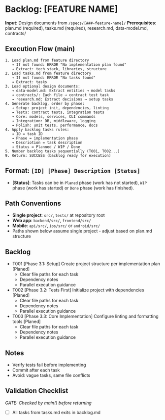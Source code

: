 # Backlog: [FEATURE NAME]

**Input**: Design documents from `/specs/[###-feature-name]/`
**Prerequisites**: plan.md (required),  tasks.md (required), research.md, data-model.md, contracts/

## Execution Flow (main)
```
1. Load plan.md from feature directory
   → If not found: ERROR "No implementation plan found"
   → Extract: tech stack, libraries, structure
2. Load tasks.md from feature directory
   → If not found: ERROR "No tasks found"
   → Extract: tasks
3. Load optional design documents:
   → data-model.md: Extract entities → model tasks
   → contracts/: Each file → contract test task
   → research.md: Extract decisions → setup tasks
4. Generate backlog, order by phase:
   → Setup: project init, dependencies, linting
   → Tests: contract tests, integration tests
   → Core: models, services, CLI commands
   → Integration: DB, middleware, logging
   → Polish: unit tests, performance, docs
4. Apply backlog tasks rules:
   → ID = task ID
   → Phase = implementation phase
   → Descriotion = task description
   → Status = Planned / WIP / Done
5. Number backlog tasks sequentially (T001, T002...)
9. Return: SUCCESS (backlog ready for execution)
```

## Format: `[ID] [Phase] Description [Status]`
- **[Status]**: Tasks can be in `Planed` phase (work has not started), `WIP` phase (work has started) or `Done` phase (work has finished).

## Path Conventions
- **Single project**: `src/`, `tests/` at repository root
- **Web app**: `backend/src/`, `frontend/src/`
- **Mobile**: `api/src/`, `ios/src/` or `android/src/`
- Paths shown below assume single project - adjust based on plan.md structure

## Backlog
- T001 [Phase 3.1: Setup] Create project structure per implementation plan [Planed]
   - Clear file paths for each task
   - Dependency notes
   - Parallel execution guidance
- T002 [Phase 3.2: Tests First] Initialize  project with dependencies [Planed]
   - Clear file paths for each task
   - Dependency notes
   - Parallel execution guidance
- T003 [Phase 3.3: Core Implementation] Configure linting and formatting tools [Planed]
   - Clear file paths for each task
   - Dependency notes
   - Parallel execution guidance

## Notes
- Verify tests fail before implementing
- Commit after each task
- Avoid: vague tasks, same file conflicts

## Validation Checklist
*GATE: Checked by main() before returning*
- [ ] All tasks from tasks.md exits in backlog.md